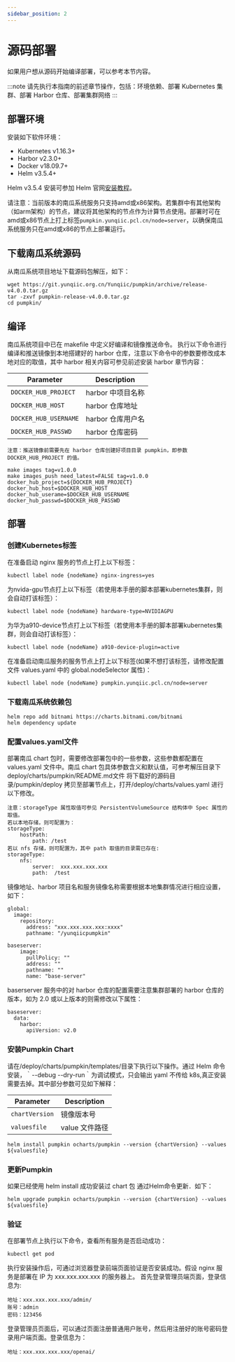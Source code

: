 ```yaml
---
sidebar_position: 2
---
```


# 源码部署

如果用户想从源码开始编译部署，可以参考本节内容。

:::note
请先执行本指南的前述章节操作，包括：环境依赖、部署 Kubernetes 集群、部署 Harbor 仓库、部署集群网络
:::

## 部署环境

安装如下软件环境：

- Kubernetes v1.16.3+
- Harbor v2.3.0+
- Docker v18.09.7+
- Helm v3.5.4+

Helm v3.5.4 安装可参加 Helm 官网[安装教程](https://helm.sh/docs/intro/install/)。

请注意：当前版本的南瓜系统服务只支持amd或x86架构。若集群中有其他架构（如arm架构）的节点，建议将其他架构的节点作为计算节点使用。部署时可在amd或x86节点上打上标签`pumpkin.yunqiic.pcl.cn/node=server`，以确保南瓜系统服务只在amd或x86的节点上部署运行。

## 下载南瓜系统源码

从南瓜系统项目地址下载源码包解压，如下：

```console
wget https://git.yunqiic.org.cn/Yunqiic/pumpkin/archive/release-v4.0.0.tar.gz
tar -zxvf pumpkin-release-v4.0.0.tar.gz
cd pumpkin/
```

## 编译

南瓜系统项目中已在 makefile 中定义好编译和镜像推送命令。
执行以下命令进行编译和推送镜像到本地搭建好的 harbor 仓库，注意以下命令中的参数要修改成本地对应的取值，其中 harbor 相关内容可参见前述安装 harbor 章节内容：

| Parameter           | Description                                                          |
|---------------------|----------------------------------------------------------------------|
| `DOCKER_HUB_PROJECT`      | harbor 中项目名称                   |
| `DOCKER_HUB_HOST`  | harbor 仓库地址                       |
| `DOCKER_HUB_USERNAME`      | harbor 仓库用户名                                |
| `DOCKER_HUB_PASSWD` | harbor 仓库密码                           |

```console
注意：推送镜像前需要先在 harbor 仓库创建好项目目录 pumpkin，即参数 DOCKER_HUB_PROJECT 的值。
```

```console
make images tag=v1.0.0
make images_push need_latest=FALSE tag=v1.0.0 docker_hub_project=${DOCKER_HUB_PROJECT} docker_hub_host=$DOCKER_HUB_HOST docker_hub_userame=$DOCKER_HUB_USERNAME docker_hub_passwd=$DOCKER_HUB_PASSWD
```

## 部署

### 创建Kubernetes标签

在准备启动 nginx 服务的节点上打上以下标签：

```console
kubectl label node {nodeName} nginx-ingress=yes
```

为nvida-gpu节点打上以下标签（若使用本手册的脚本部署kubernetes集群，则会自动打该标签）：
```console
kubectl label node {nodeName} hardware-type=NVIDIAGPU
```

为华为a910-device节点打上以下标签（若使用本手册的脚本部署kubernetes集群，则会自动打该标签）：
```console
kubectl label node {nodeName} a910-device-plugin=active
```

在准备启动南瓜服务的服务节点上打上以下标签(如果不想打该标签，请修改配置文件 values.yaml 中的 global.nodeSelector 属性)：
```console
kubectl label node {nodeName} pumpkin.yunqiic.pcl.cn/node=server
```

### 下载南瓜系统依赖包

```console
helm repo add bitnami https://charts.bitnami.com/bitnami
helm dependency update
```

### 配置values.yaml文件

部署南瓜 chart 包时，需要修改部署包中的一些参数，这些参数都配置在 values.yaml 文件中。南瓜 chart 包具体参数含义和默认值，可参考解压目录下deploy/charts/pumpkin/README.md文件
将下载好的源码目录/pumpkin/deploy 拷贝至部署节点上，打开/deploy/charts/values.yaml 进行以下修改。

```
注意：storageType 属性取值可参见 PersistentVolumeSource 结构体中 Spec 属性的取值。
若以本地存储，则可配置为：
storageType:
    hostPath:
        path: /test
若以 nfs 存储，则可配置为，其中 path 取值的目录需已存在:
storageType:
    nfs:
        server:  xxx.xxx.xxx.xxx
        path:  /test
```
镜像地址、harbor 项目名和服务镜像名称需要根据本地集群情况进行相应设置，如下：
```console
global:
  image:
    repository:
      address: "xxx.xxx.xxx.xxx:xxxx"
      pathname: "/yunqiicpumpkin"

baseserver:
    image:
      pullPolicy: ""
      address: ""
      pathname: ""
      name: "base-server"
```

baserserver 服务中的对 harbor 仓库的配置需要注意集群部署的 harbor 仓库的版本，如为 2.0 或以上版本的则需修改以下属性：
```console
baseserver:
  data:
    harbor:
      apiVersion: v2.0
```


### 安装Pumpkin Chart

请在/deploy/charts/pumpkin/templates/目录下执行以下操作。通过 Helm 命令安装，｀--debug --dry-run｀为调试模式，只会输出 yaml 不传给 k8s,真正安装需要去掉。其中部分参数可见如下解释：

| Parameter           | Description                                                          |
|---------------------|----------------------------------------------------------------------|
| `chartVersion`      | 镜像版本号                   |
| `valuesfile`  | value 文件路径                       |

```console
helm install pumpkin ocharts/pumpkin --version {chartVersion} --values ${valuesfile}
```

### 更新Pumpkin

如果已经使用 helm install 成功安装过 chart 包
通过Helm命令更新．如下：
```console
helm upgrade pumpkin ocharts/pumpkin --version {chartVersion} --values ${valuesfile}
```


### 验证

在部署节点上执行以下命令，查看所有服务是否启动成功：
```console
kubectl get pod
```
执行安装操作后，可通过浏览器登录前端页面验证是否安装成功。假设 nginx 服务是部署在 IP 为 xxx.xxx.xxx.xxx 的服务器上。
首先登录管理员端页面，登录信息为:
```console
地址：xxx.xxx.xxx.xxx/admin/
账号：admin
密码：123456
```
登录管理员页面后，可以通过页面注册普通用户账号，然后用注册好的账号密码登录用户端页面。登录信息为：
```console
地址：xxx.xxx.xxx.xxx/openai/
```